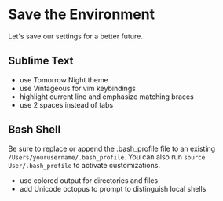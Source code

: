# Save the Environment
Let's save our settings for a better future.

## Sublime Text
* use Tomorrow Night theme
* use Vintageous for vim keybindings
* highlight current line and emphasize matching braces
* use 2 spaces instead of tabs

## Bash Shell
Be sure to replace or append the .bash_profile file to an existing `/Users/yourusername/.bash_profile`. You can also run `source User/.bash_profile` to activate customizations.
* use colored output for directories and files
* add Unicode octopus to prompt to distinguish local shells
